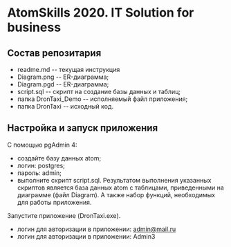 # AtomSkills 2020. IT Solution for business

## Состав репозитария

* readme.md -- текущая инструкция
* Diagram.png -- ER-диаграмма;
* Diagram.pgd -- ER-диаграмма;
* script.sql -- скрипт на создание базы данных и таблиц;
* папка DronTaxi_Demo -- исполняемый файл приложения;
* папка DronTaxi -- исходный код.


## Настройка и запуск приложения

С помощью pgAdmin 4: 
- создайте базу данных atom;
- логин: postgres;
- пароль: admin;
- выполните скрипт script.sql. Результатом выполнения указанных скриптов является база данных atom с таблицами, приведенными на диаграмме (файл Diagram). А также набор функций, необходимых для работы приложения.

Запустите приложение (DronTaxi.exe).
- логин для авторизации в приложении: admin@mail.ru
- логин для авторизации в приложении: Admin3

